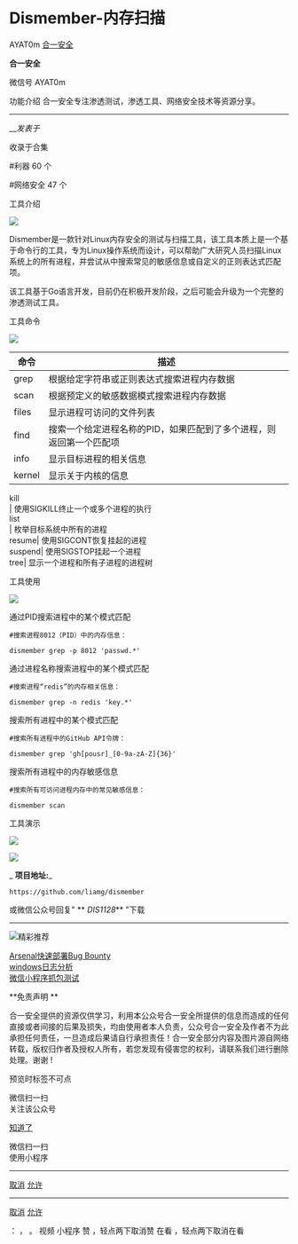 #  Dismember-内存扫描

AYAT0m  [ 合一安全 ](javascript:void\(0\);)

**合一安全** ![]()

微信号 AYAT0m

功能介绍 合一安全专注渗透测试，渗透工具、网络安全技术等资源分享。

____

___发表于_

收录于合集

#利器 60 个

#网络安全 47 个

工具介绍

  
![](https://raw.githubusercontent.com/tuchuang9/tc1/refs/heads/main/public/20230105215552.png)

  

Dismember是一款针对Linux内存安全的测试与扫描工具，该工具本质上是一个基于命令行的工具，专为Linux操作系统而设计，可以帮助广大研究人员扫描Linux系统上的所有进程，并尝试从中搜索常见的敏感信息或自定义的正则表达式匹配项。

该工具基于Go语言开发，目前仍在积极开发阶段，之后可能会升级为一个完整的渗透测试工具。

工具命令

  
![](https://raw.githubusercontent.com/tuchuang9/tc1/refs/heads/main/public/20230105215552.png)

  

命令| 描述  
---|---  
grep| 根据给定字符串或正则表达式搜索进程内存数据  
scan| 根据预定义的敏感数据模式搜索进程内存数据  
files| 显示进程可访问的文件列表  
find| 搜索一个给定进程名称的PID，如果匹配到了多个进程，则返回第一个匹配项  
info| 显示目标进程的相关信息  
kernel| 显示关于内核的信息  
kill  
| 使用SIGKILL终止一个或多个进程的执行  
list  
| 枚举目标系统中所有的进程  
resume| 使用SIGCONT恢复挂起的进程  
suspend| 使用SIGSTOP挂起一个进程  
tree| 显示一个进程和所有子进程的进程树  
  
  

工具使用

  
![](https://raw.githubusercontent.com/tuchuang9/tc1/refs/heads/main/public/20230105215552.png)

  

通过PID搜索进程中的某个模式匹配

    
    
    #搜索进程8012（PID）中的内存信息：  
      
    dismember grep -p 8012 'passwd.*'

通过进程名称搜索进程中的某个模式匹配

    
    
    #搜索进程“redis”的内存相关信息：  
      
    dismember grep -n redis 'key.*'

搜索所有进程中的某个模式匹配  

    
    
    #搜索所有进程中的GitHub API令牌：  
      
    dismember grep 'gh[pousr]_[0-9a-zA-Z]{36}'

搜索所有进程中的内存敏感信息  

    
    
    #搜索所有可访问进程内存中的常见敏感信息：  
      
    dismember scan

工具演示

  
![](https://raw.githubusercontent.com/tuchuang9/tc1/refs/heads/main/public/20230105215552.png)

  

![](https://raw.githubusercontent.com/tuchuang9/tc1/refs/heads/main/public/20230105215611.png)

 _ **项目地址:**_  

    
    
    https://github.com/liamg/dismember

或微信公众号回复" ** _DIS1128_** "下载

* * *

  
  
![](https://raw.githubusercontent.com/tuchuang9/tc1/refs/heads/main/public/20230105215612.png)精彩推荐  
  
  
[Arsenal快速部署Bug
Bounty](http://mp.weixin.qq.com/s?__biz=Mzg2Mzc0ODA0NQ==&mid=2247487091&idx=1&sn=da3dc1bda277449431aff0c79220c464&chksm=ce72a4d1f9052dc7bce6eb8301f443437ce174aa0cd041e01c070b90170485cb64ac2a895f64&scene=21#wechat_redirect)  
[windows日志分析](http://mp.weixin.qq.com/s?__biz=Mzg2Mzc0ODA0NQ==&mid=2247487010&idx=1&sn=a9f14f5c1e6833d2b7906151a2184a40&chksm=ce72a480f9052d9606e66ab2ef78f726740840c52f1a1602e643398b1a22bca24b960ad21883&scene=21#wechat_redirect)  
[微信小程序抓包测试](http://mp.weixin.qq.com/s?__biz=Mzg2Mzc0ODA0NQ==&mid=2247486818&idx=1&sn=84c28d06e566dce8fe9f53ba4d8ba172&chksm=ce72a7c0f9052ed6c866e877b30ff2b9fff2edebb2693e8f105404a01b145b6216897ae4c9a7&scene=21#wechat_redirect)  

  

 **免责声明  **  

合一安全提供的资源仅供学习，利⽤本公众号合一安全所提供的信息⽽造成的任何直接或者间接的后果及损失，均由使⽤者本⼈负责，公众号合一安全及作者不为此承担任何责任，一旦造成后果请⾃⾏承担责任！合一安全部分内容及图片源自网络转载，版权归作者及授权人所有，若您发现有侵害您的权利，请联系我们进行删除处理。谢谢
!

预览时标签不可点

微信扫一扫  
关注该公众号

[知道了](javascript:;)

微信扫一扫  
使用小程序

****

[取消](javascript:void\(0\);) [允许](javascript:void\(0\);)

****

[取消](javascript:void\(0\);) [允许](javascript:void\(0\);)

： ， 。   视频 小程序 赞 ，轻点两下取消赞 在看 ，轻点两下取消在看

